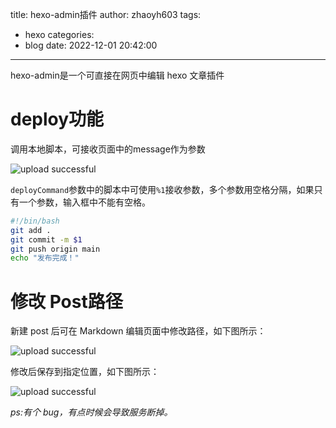 title: hexo-admin插件
author: zhaoyh603
tags:
  - hexo
categories:
  - blog
date: 2022-12-01 20:42:00
---
hexo-admin是一个可直接在网页中编辑 hexo 文章插件


# deploy功能

调用本地脚本，可接收页面中的message作为参数


![upload successful](/images/pasted-1.png)

`deployCommand`参数中的脚本中可使用`%1`接收参数，多个参数用空格分隔，如果只有一个参数，输入框中不能有空格。


```bash
#!/bin/bash
git add .
git commit -m $1
git push origin main 
echo "发布完成！"

```




# 修改 Post路径

新建 post 后可在 Markdown 编辑页面中修改路径，如下图所示：


![upload successful](/images/pasted-2.png)

修改后保存到指定位置，如下图所示：

![upload successful](/images/pasted-3.png)

*ps:有个 bug，有点时候会导致服务断掉。*